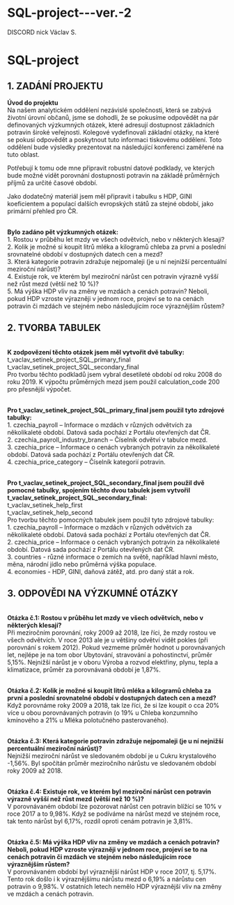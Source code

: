 # SQL-project---ver.-2
DISCORD nick Václav S.

# SQL-project
## **1. ZADÁNÍ PROJEKTU**

**Úvod do projektu**
<br> Na našem analytickém oddělení nezávislé společnosti, která se zabývá životní úrovní občanů, jsme se dohodli, že se pokusíme odpovědět na pár definovaných výzkumných otázek, které adresují dostupnost základních potravin široké veřejnosti. Kolegové vydefinovali základní otázky, na které se pokusí odpovědět a poskytnout tuto informaci tiskovému oddělení. Toto oddělení bude výsledky prezentovat na následující konferenci zaměřené na tuto oblast.

Potřebují k tomu ode mne připravit robustní datové podklady, ve kterých bude možné vidět porovnání dostupnosti potravin na základě průměrných příjmů za určité časové období.

Jako dodatečný materiál jsem měl připravit i tabulku s HDP, GINI koeficientem a populací dalších evropských států za stejné období, jako primární přehled pro ČR.

**<br>Bylo zadáno pět výzkumných otázek:**
<br>1. Rostou v průběhu let mzdy ve všech odvětvích, nebo v některých klesají?
<br>2. Kolik je možné si koupit litrů mléka a kilogramů chleba za první a poslední srovnatelné období v dostupných datech cen a mezd?
<br>3. Která kategorie potravin zdražuje nejpomaleji (je u ní nejnižší percentuální meziroční nárůst)?
<br>4. Existuje rok, ve kterém byl meziroční nárůst cen potravin výrazně vyšší než růst mezd (větší než 10 %)?
<br>5. Má výška HDP vliv na změny ve mzdách a cenách potravin? Neboli, pokud HDP vzroste výrazněji v jednom roce, projeví se to na cenách potravin či mzdách ve stejném nebo následujícím roce výraznějším růstem?

## **2. TVORBA TABULEK**

**<br>K zodpovězení těchto otázek jsem měl vytvořit dvě tabulky:**
<br>t_vaclav_setinek_project_SQL_primary_final
<br>t_vaclav_setinek_project_SQL_secondary_final
<br>Pro tvorbu těchto podkladů jsem vybral desetileté období od roku 2008 do roku 2019. K výpočtu průměrných mezd jsem použil calculation_code 200 pro přesnější výpočet.

<br>**Pro t_vaclav_setinek_project_SQL_primary_final jsem použil tyto zdrojové tabulky:**
<br>1. czechia_payroll – Informace o mzdách v různých odvětvích za několikaleté období. Datová sada pochází z Portálu otevřených dat ČR.
<br>2. czechia_payroll_industry_branch – Číselník odvětví v tabulce mezd.
<br>3. czechia_price – Informace o cenách vybraných potravin za několikaleté období. Datová sada pochází z Portálu otevřených dat ČR.
<br>4. czechia_price_category – Číselník kategorií potravin.

<br>**Pro t_vaclav_setinek_project_SQL_secondary_final jsem použil dvě pomocné tabulky, spojením těchto dvou tabulek jsem vytvořil t_vaclav_setinek_project_SQL_secondary_final:**
<br>t_vaclav_setinek_help_first
<br>t_vaclav_setinek_help_second
<br>Pro tvorbu těchto pomocných tabulek jsem použil tyto zdrojové tabulky:
<br>1. czechia_payroll – Informace o mzdách v různých odvětvích za několikaleté období. Datová sada pochází z Portálu otevřených dat ČR.
<br>2. czechia_price – Informace o cenách vybraných potravin za několikaleté období. Datová sada pochází z Portálu otevřených dat ČR.
<br>3. countries - různé informace o zemích na světě, například hlavní město, měna, národní jídlo nebo průměrná výška populace.
<br>4. economies - HDP, GINI, daňová zátěž, atd. pro daný stát a rok.

## **3. ODPOVĚDI NA VÝZKUMNÉ OTÁZKY**
<br>**Otázka č.1: Rostou v průběhu let mzdy ve všech odvětvích, nebo v některých klesají?**
<br>Při meziročním porovnání, roky 2009 až 2018, lze říci, že mzdy rostou ve všech odvětvích. V roce 2013 ale je u většiny odvětví vidět pokles (při porovnání s rokem 2012). Pokud vezmeme průměr hodnot u porovnávaných let, nejlépe je na tom obor Ubytování, stravování a pohostinctví, průměr 5,15%. Nejnižší nárůst je v oboru Výroba a rozvod elektřiny, plynu, tepla a klimatizace, průměr za porovnávaná období je 1,87%.

<br>**Otázka č.2: Kolik je možné si koupit litrů mléka a kilogramů chleba za první a poslední srovnatelné období v dostupných datech cen a mezd?**
<br>Když porovnáme roky 2009 a 2018, tak lze říci, že si lze koupit o cca 20% více u obou porovnávaných potravin (o 19% u Chleba konzumního kmínového a 21% u Mléka polotučného pasterovaného).

<br>**Otázka č.3: Která kategorie potravin zdražuje nejpomaleji (je u ní nejnižší percentuální meziroční nárůst)?**
<br> Nejnižší meziroční nárůst ve sledovaném období je u Cukru krystalového -1,56%. Byl spočítán průměr meziročního nárůstu ve sledovaném období roky 2009 až 2018.

<br>**Otázka č.4: Existuje rok, ve kterém byl meziroční nárůst cen potravin výrazně vyšší než růst mezd (větší než 10 %)?**
<br>V porovnávaném období lze pozorovat nárůst cen potravin blížící se 10% v roce 2017 a to 9,98%. Když se podíváme na nárůst mezd ve stejném roce, tak tento nárůst byl 6,17%, rozdíl oproti cenám potravin je 3,81%.

<br>**Otázka č.5: Má výška HDP vliv na změny ve mzdách a cenách potravin? Neboli, pokud HDP vzroste výrazněji v jednom roce, projeví se to na cenách potravin či mzdách ve stejném nebo následujícím roce výraznějším růstem?**
<br>V porovnávaném období byl výraznější nárůst HDP v roce 2017, tj. 5,17%. Tento rok došlo i k výraznějšímu nárůstu mezd o 6,19% a nárůstu cen potravin o 9,98%. V
 ostatních letech nemělo HDP výraznější vliv na změny ve mzdách a cenách potravin.
